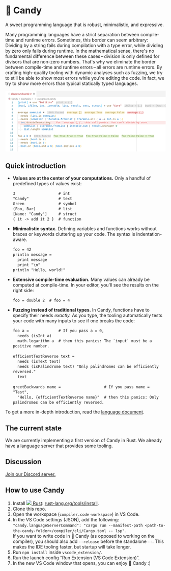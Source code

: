 # 🍭 Candy

A sweet programming language that is robust, minimalistic, and expressive.

Many programming languages have a strict separation between compile-time and runtime errors.
Sometimes, this border can seem arbitrary:
Dividing by a string fails during compilation with a type error, while dividing by zero only fails during runtime.
In the mathematical sense, there's no fundamental difference between these cases – division is only defined for divisors that are non-zero numbers.
That's why we eliminate the border between compile-time and runtime errors – all errors are runtime errors.
By crafting high-quality tooling with dynamic analyses such as fuzzing, we try to still be able to show most errors while you're editing the code.
In fact, we try to show more errors than typical statically typed languages.

![Candy in VS Code](screenshot.png)

## Quick introduction

- **Values are at the center of your computations.**
  Only a handful of predefined types of values exist:

  ```candy
  3                   # int
  "Candy"             # text
  Green               # symbol
  (Foo, Bar)          # list
  [Name: "Candy"]     # struct
  { it -> add it 2 }  # function
  ```

- **Minimalistic syntax.**
  Defining variables and functions works without braces or keywords cluttering up your code.
  The syntax is indentation-aware.

  ```candy
  foo = 42
  println message =
    print message
    print "\n"
  println "Hello, world!"
  ```

- **Extensive compile-time evaluation.**
  Many values can already be computed at compile-time.
  In your editor, you'll see the results on the right side:

  ```candy
  foo = double 2  # foo = 4
  ```

- **Fuzzing instead of traditional types.**
  In Candy, functions have to specify their needs _exactly._
  As you type, the tooling automatically tests your code with many inputs to see if one breaks the code:

  ```candy
  foo a =             # If you pass a = 0,
    needs (isInt a)
    math.logarithm a  # then this panics: The `input` must be a positive number.

  efficientTextReverse text =
    needs (isText text)
    needs (isPalindrome text) "Only palindromes can be efficiently reversed."
    text

  greetBackwards name =                   # If you pass name = "Test",
    "Hello, {efficientTextReverse name}"  # then this panics: Only palindromes can be efficiently reversed.
  ```

To get a more in-depth introduction, read the [language document](language.md).

## The current state

We are currently implementing a first version of Candy in Rust.
We already have a language server that provides some tooling.

## Discussion

[Join our Discord server.](https://discord.gg/5Vr4eAJ7gU)

## How to use Candy

1. Install [<img height="16" src="https://rust-lang.org/static/images/favicon.svg"> Rust](https://rust-lang.org): [rust-lang.org/tools/install](https://rust-lang.org/tools/install).
2. Clone this repo.
3. Open the workspace (`compiler.code-workspace`) in VS Code.
4. In the VS Code settings (JSON), add the following: `"candy.languageServerCommand": "cargo run --manifest-path <path-to-the-candy-folder>/compiler/cli/Cargo.toml -- lsp"`.  
   If you want to write code in 🍭 Candy (as opposed to working on the compiler), you should also add `--release` before the standalone `--`.
   This makes the IDE tooling faster, but startup will take longer.
5. Run `npm install` inside `vscode_extension/`.
6. Run the launch config “Run Extension (VS Code Extension)”.
7. In the new VS Code window that opens, you can enjoy 🍭 Candy :)
